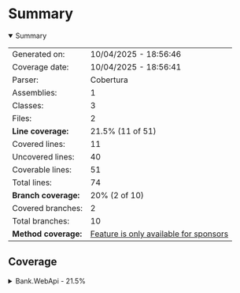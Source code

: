 # Summary
<details open><summary>Summary</summary>

|||
|:---|:---|
| Generated on: | 10/04/2025 - 18:56:46 |
| Coverage date: | 10/04/2025 - 18:56:41 |
| Parser: | Cobertura |
| Assemblies: | 1 |
| Classes: | 3 |
| Files: | 2 |
| **Line coverage:** | 21.5% (11 of 51) |
| Covered lines: | 11 |
| Uncovered lines: | 40 |
| Coverable lines: | 51 |
| Total lines: | 74 |
| **Branch coverage:** | 20% (2 of 10) |
| Covered branches: | 2 |
| Total branches: | 10 |
| **Method coverage:** | [Feature is only available for sponsors](https://reportgenerator.io/pro) |

</details>

## Coverage
<details><summary>Bank.WebApi - 21.5%</summary>

|**Name**|**Line**|**Branch**|
|:---|---:|---:|
|**Bank.WebApi**|**21.5%**|**20%**|
|Bank.WebApi.Models.BankAccount|55%|33.3%|
|Program|0%|0%|
|WeatherForecast|0%||

</details>
